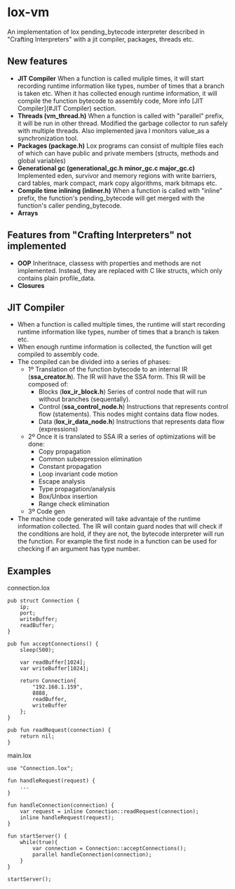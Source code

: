 # lox-vm

An implementation of lox pending_bytecode interpreter described in "Crafting Interpreters" with a jit compiler, packages, threads etc.

## New features
- <b>JIT Compiler</b> When a function is called muliple times, it will start recording runtime information like types, number of times that a branch is taken etc. When it has collected enough runtime information, it will compile the function bytecode to assembly code, More info [JIT Compiler](#JIT Compiler) section.
- <b>Threads (vm_thread.h)</b> When a function is called with "parallel" prefix, it will be run in other thread. Modified the garbage collector to run safely with multiple threads. Also implemented java l monitors value_as a synchronization tool. 
- <b>Packages (package.h)</b> Lox programs can consist of multiple files each of which can have public and private members (structs, methods and global variables)
- <b>Generational gc (generational_gc.h minor_gc.c major_gc.c)</b> Implemented eden, survivor and memory regions with write barriers, card tables, mark compact, mark copy algorithms, mark bitmaps etc.
- <b>Compile time inlining (inliner.h)</b> When a function is called with "inline" prefix, the function's pending_bytecode will get merged with the function's caller pending_bytecode.
- <b>Arrays</b>

## Features from "Crafting Interpreters" not implemented
- <b>OOP</b> Inheritnace, classess with properties and methods are not implemented. Instead, they are replaced with C like structs, which only contains plain profile_data.
- <b>Closures</b>

## JIT Compiler
- When a function is called multiple times, the runtime will start recording runtime information like types, number of times that a branch is taken etc.
- When enough runtime information is collected, the function will get compiled to assembly code.
- The compiled can be divided into a series of phases:
  - 1º Translation of the function bytecode to an internal IR (<b>ssa_creator.h</b>). The IR will have the SSA form. This IR will be composed of:
    - Blocks (<b>lox_ir_block.h</b>) Series of control node that will run without branches (sequentally).
    - Control (<b>ssa_control_node.h</b>) Instructions that represents control flow (statements). This nodes might contains data flow nodes.
    - Data (<b>lox_ir_data_node.h</b>) Instructions that represents data flow (expressions)
  - 2º Once it is translated to SSA IR a series of optimizations will be done:
    - Copy propagation
    - Common subexpression elimination
    - Constant propagation
    - Loop invariant code motion
    - Escape analysis
    - Type propagation/analysis
    - Box/Unbox insertion
    - Range check elimination
  - 3º Code gen
- The machine code generated will take advantaje of the runtime information collected. The IR will contain guard nodes that will check if the conditions are hold, if they are not, the bytecode interpreter will run the function. For example the first node in a function can be used for checking if an argument has type number. 

## Examples
connection.lox
```lox
pub struct Connection {
    ip;
    port;
    writeBuffer;
    readBuffer;
}

pub fun acceptConnections() {
    sleep(500);

    var readBuffer[1024];
    var writeBuffer[1024];

    return Connection{
        "192.168.1.159",
        8888,
        readBuffer,
        writeBuffer
    };
}

pub fun readRequest(connection) {
    return nil;
}
```
main.lox
```lox
use "Connection.lox";

fun handleRequest(request) {
    ...
}

fun handleConnection(connection) {
    var request = inline Connection::readRequest(connection);
    inline handleRequest(request);
}

fun startServer() {
    while(true){
        var connection = Connection::acceptConnections();
        parallel handleConnection(connection);
    }
}

startServer();
```
